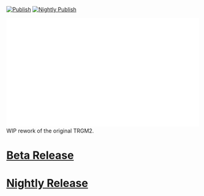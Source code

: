 [![Publish](https://github.com/theace0296/TRGM2.Malden/actions/workflows/publish.yml/badge.svg?branch=refactor)](https://github.com/theace0296/TRGM2.Malden/actions/workflows/publish.yml)  [![Nightly Publish](https://github.com/theace0296/TRGM2.Malden/actions/workflows/nightly.yml/badge.svg)](https://github.com/theace0296/TRGM2.Malden/actions/workflows/nightly.yml)

![TRGM Redux](TRGMReduxLogo.png)
WIP rework of the original TRGM2.

# [Beta Release](https://github.com/theace0296/TRGM2.Malden/releases/latest)
# [Nightly Release](https://github.com/theace0296/TRGM2.Malden/releases/tag/v3-nightly)

